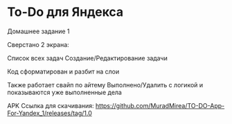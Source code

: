 # To-Do для Яндекса

Домашнее задание 1

Сверстано 2 экрана:

Список всех задач Создание/Редактирование задачи

Код сформатирован и разбит на слои

Также работает свайп по айтему Выполнено/Удалить с логикой и показываются уже выполненные дела

APK Ссылка для скачивания: https://github.com/MuradMirea/TO-DO-App-For-Yandex_1/releases/tag/1.0
